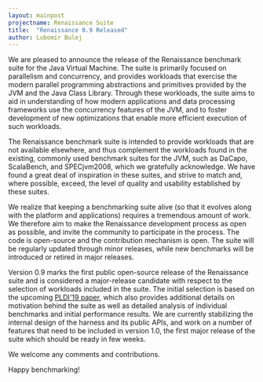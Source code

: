 ```yaml
---
layout: mainpost
projectname: Renaissance Suite
title:  "Renaissance 0.9 Released"
author: Lubomír Bulej
---
```


We are pleased to announce the release of the Renaissance benchmark
suite for the Java Virtual Machine. The suite is primarily focused on
parallelism and concurrency, and provides workloads that exercise the modern
parallel programming abstractions and primitives provided by the JVM and the
Java Class Library. Through these workloads, the suite aims to aid in 
understanding of how modern applications and data processing frameworks use
the concurrency features of the JVM, and to foster development of new
optimizations that enable more efficient execution of such workloads.

The Renaissance benchmark suite is intended to provide workloads that are not
available elsewhere, and thus complement the workloads found in the existing,
commonly used benchmark suites for the JVM, such as DaCapo, ScalaBench, and 
SPECjvm2008, which we gratefully acknowledge. We have found a great deal of
inspiration in these suites, and strive to match and, where possible, exceed,
the level of quality and usability established by these suites.

We realize that keeping a benchmarking suite alive (so that it evolves along
with the platform and applications) requires a tremendous amount of work. We
therefore aim to make the Renaissance development process as open as possible,
and invite the community to participate in the process. The code is open-source
and the contribution mechanism is open. The suite will be regularly updated
through minor releases, while new benchmarks will be introduced or retired in
major releases.

Version 0.9 marks the first public open-source release of the Renaissance suite
and is considered a major-release candidate with respect to the selection of
workloads included in the suite. The initial selection is based on the upcoming
[PLDI'19 paper](/resources/docs/renaissance-suite.pdf), which also provides
additional details on motivation behind the suite as well as detailed analysis
of individual benchmarks and initial performance results.
We are currently stabilizing the internal design of the harness and its public
APIs, and work on a number of features that need to be included in version 1.0,
the first major release of the suite which should be ready in few weeks.

We welcome any comments and contributions.

Happy benchmarking!
